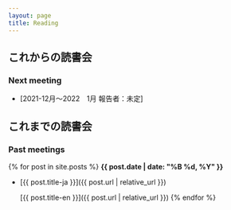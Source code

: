 ```yaml
---
layout: page
title: Reading
---
```


## これからの読書会

### Next meeting

- [2021-12月〜2022　1月 報告者：未定]

## これまでの読書会

### Past meetings

{% for post in site.posts %}
**{{ post.date | date: "%B %d, %Y" }}**

- [{{ post.title-ja }}]({{ post.url | relative_url }})

  [{{ post.title-en }}]({{ post.url | relative_url }})
  {% endfor %}
